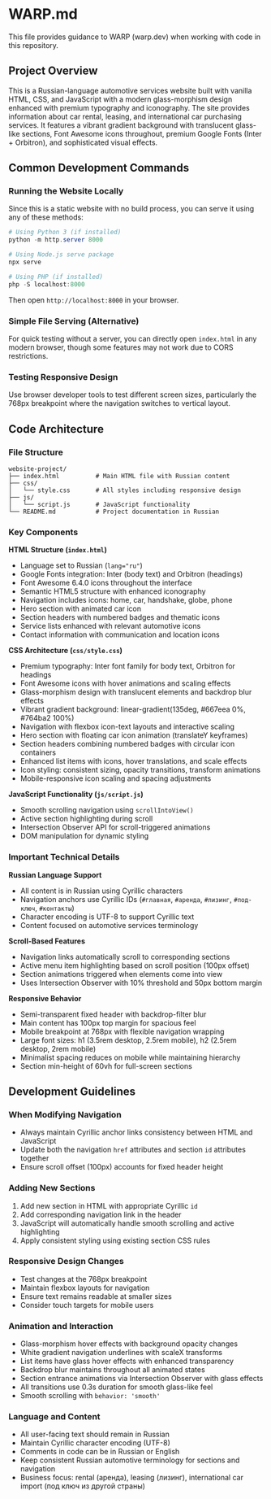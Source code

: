 # WARP.md

This file provides guidance to WARP (warp.dev) when working with code in this repository.

## Project Overview

This is a Russian-language automotive services website built with vanilla HTML, CSS, and JavaScript with a modern glass-morphism design enhanced with premium typography and iconography. The site provides information about car rental, leasing, and international car purchasing services. It features a vibrant gradient background with translucent glass-like sections, Font Awesome icons throughout, premium Google Fonts (Inter + Orbitron), and sophisticated visual effects.

## Common Development Commands

### Running the Website Locally

Since this is a static website with no build process, you can serve it using any of these methods:

```powershell
# Using Python 3 (if installed)
python -m http.server 8000

# Using Node.js serve package
npx serve

# Using PHP (if installed)
php -S localhost:8000
```

Then open `http://localhost:8000` in your browser.

### Simple File Serving (Alternative)
For quick testing without a server, you can directly open `index.html` in any modern browser, though some features may not work due to CORS restrictions.

### Testing Responsive Design
Use browser developer tools to test different screen sizes, particularly the 768px breakpoint where the navigation switches to vertical layout.

## Code Architecture

### File Structure
```
website-project/
├── index.html          # Main HTML file with Russian content
├── css/
│   └── style.css       # All styles including responsive design
├── js/
│   └── script.js       # JavaScript functionality
└── README.md           # Project documentation in Russian
```

### Key Components

**HTML Structure (`index.html`)**
- Language set to Russian (`lang="ru"`)
- Google Fonts integration: Inter (body text) and Orbitron (headings)
- Font Awesome 6.4.0 icons throughout the interface
- Semantic HTML5 structure with enhanced iconography
- Navigation includes icons: home, car, handshake, globe, phone
- Hero section with animated car icon
- Section headers with numbered badges and thematic icons
- Service lists enhanced with relevant automotive icons
- Contact information with communication and location icons

**CSS Architecture (`css/style.css`)**
- Premium typography: Inter font family for body text, Orbitron for headings
- Font Awesome icons with hover animations and scaling effects
- Glass-morphism design with translucent elements and backdrop blur effects
- Vibrant gradient background: linear-gradient(135deg, #667eea 0%, #764ba2 100%)
- Navigation with flexbox icon-text layouts and interactive scaling
- Hero section with floating car icon animation (translateY keyframes)
- Section headers combining numbered badges with circular icon containers
- Enhanced list items with icons, hover translations, and scale effects
- Icon styling: consistent sizing, opacity transitions, transform animations
- Mobile-responsive icon scaling and spacing adjustments

**JavaScript Functionality (`js/script.js`)**
- Smooth scrolling navigation using `scrollIntoView()`
- Active section highlighting during scroll
- Intersection Observer API for scroll-triggered animations
- DOM manipulation for dynamic styling

### Important Technical Details

**Russian Language Support**
- All content is in Russian using Cyrillic characters
- Navigation anchors use Cyrillic IDs (`#главная`, `#аренда`, `#лизинг`, `#под-ключ`, `#контакты`)
- Character encoding is UTF-8 to support Cyrillic text
- Content focused on automotive services terminology

**Scroll-Based Features**
- Navigation links automatically scroll to corresponding sections
- Active menu item highlighting based on scroll position (100px offset)
- Section animations triggered when elements come into view
- Uses Intersection Observer with 10% threshold and 50px bottom margin

**Responsive Behavior**
- Semi-transparent fixed header with backdrop-filter blur
- Main content has 100px top margin for spacious feel
- Mobile breakpoint at 768px with flexible navigation wrapping
- Large font sizes: h1 (3.5rem desktop, 2.5rem mobile), h2 (2.5rem desktop, 2rem mobile)
- Minimalist spacing reduces on mobile while maintaining hierarchy
- Section min-height of 60vh for full-screen sections

## Development Guidelines

### When Modifying Navigation
- Always maintain Cyrillic anchor links consistency between HTML and JavaScript
- Update both the navigation `href` attributes and section `id` attributes together
- Ensure scroll offset (100px) accounts for fixed header height

### Adding New Sections
1. Add new section in HTML with appropriate Cyrillic `id`
2. Add corresponding navigation link in the header
3. JavaScript will automatically handle smooth scrolling and active highlighting
4. Apply consistent styling using existing section CSS rules

### Responsive Design Changes
- Test changes at the 768px breakpoint
- Maintain flexbox layouts for navigation
- Ensure text remains readable at smaller sizes
- Consider touch targets for mobile users

### Animation and Interaction
- Glass-morphism hover effects with background opacity changes
- White gradient navigation underlines with scaleX transforms
- List items have glass hover effects with enhanced transparency
- Backdrop blur maintains throughout all animated states
- Section entrance animations via Intersection Observer with glass effects
- All transitions use 0.3s duration for smooth glass-like feel
- Smooth scrolling with `behavior: 'smooth'`

### Language and Content
- All user-facing text should remain in Russian
- Maintain Cyrillic character encoding (UTF-8)
- Comments in code can be in Russian or English
- Keep consistent Russian automotive terminology for sections and navigation
- Business focus: rental (аренда), leasing (лизинг), international car import (под ключ из другой страны)
